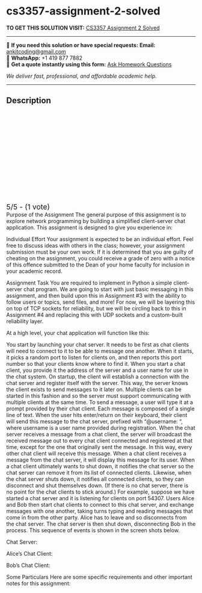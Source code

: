 # cs3357-assignment-2-solved
**TO GET THIS SOLUTION VISIT:** [CS3357 Assignment 2 Solved](https://www.ankitcodinghub.com/product/cs3357-asn2-solved/)


---

📩 **If you need this solution or have special requests:** **Email:** ankitcoding@gmail.com  
📱 **WhatsApp:** +1 419 877 7882  
📄 **Get a quote instantly using this form:** [Ask Homework Questions](https://www.ankitcodinghub.com/services/ask-homework-questions/)

*We deliver fast, professional, and affordable academic help.*

---

<h2>Description</h2>



<div class="kk-star-ratings kksr-auto kksr-align-center kksr-valign-top" data-payload="{&quot;align&quot;:&quot;center&quot;,&quot;id&quot;:&quot;119933&quot;,&quot;slug&quot;:&quot;default&quot;,&quot;valign&quot;:&quot;top&quot;,&quot;ignore&quot;:&quot;&quot;,&quot;reference&quot;:&quot;auto&quot;,&quot;class&quot;:&quot;&quot;,&quot;count&quot;:&quot;1&quot;,&quot;legendonly&quot;:&quot;&quot;,&quot;readonly&quot;:&quot;&quot;,&quot;score&quot;:&quot;5&quot;,&quot;starsonly&quot;:&quot;&quot;,&quot;best&quot;:&quot;5&quot;,&quot;gap&quot;:&quot;4&quot;,&quot;greet&quot;:&quot;Rate this product&quot;,&quot;legend&quot;:&quot;5\/5 - (1 vote)&quot;,&quot;size&quot;:&quot;24&quot;,&quot;title&quot;:&quot;CS3357 Assignment 2 Solved&quot;,&quot;width&quot;:&quot;138&quot;,&quot;_legend&quot;:&quot;{score}\/{best} - ({count} {votes})&quot;,&quot;font_factor&quot;:&quot;1.25&quot;}">

<div class="kksr-stars">

<div class="kksr-stars-inactive">
            <div class="kksr-star" data-star="1" style="padding-right: 4px">


<div class="kksr-icon" style="width: 24px; height: 24px;"></div>
        </div>
            <div class="kksr-star" data-star="2" style="padding-right: 4px">


<div class="kksr-icon" style="width: 24px; height: 24px;"></div>
        </div>
            <div class="kksr-star" data-star="3" style="padding-right: 4px">


<div class="kksr-icon" style="width: 24px; height: 24px;"></div>
        </div>
            <div class="kksr-star" data-star="4" style="padding-right: 4px">


<div class="kksr-icon" style="width: 24px; height: 24px;"></div>
        </div>
            <div class="kksr-star" data-star="5" style="padding-right: 4px">


<div class="kksr-icon" style="width: 24px; height: 24px;"></div>
        </div>
    </div>

<div class="kksr-stars-active" style="width: 138px;">
            <div class="kksr-star" style="padding-right: 4px">


<div class="kksr-icon" style="width: 24px; height: 24px;"></div>
        </div>
            <div class="kksr-star" style="padding-right: 4px">


<div class="kksr-icon" style="width: 24px; height: 24px;"></div>
        </div>
            <div class="kksr-star" style="padding-right: 4px">


<div class="kksr-icon" style="width: 24px; height: 24px;"></div>
        </div>
            <div class="kksr-star" style="padding-right: 4px">


<div class="kksr-icon" style="width: 24px; height: 24px;"></div>
        </div>
            <div class="kksr-star" style="padding-right: 4px">


<div class="kksr-icon" style="width: 24px; height: 24px;"></div>
        </div>
    </div>
</div>


<div class="kksr-legend" style="font-size: 19.2px;">
            5/5 - (1 vote)    </div>
    </div>
Purpose of the Assignment The general purpose of this assignment is to explore network programming by building a simplified client-server chat application. This assignment is designed to give you experience in:

Individual Effort Your assignment is expected to be an individual effort. Feel free to discuss ideas with others in the class; however, your assignment submission must be your own work. If it is determined that you are guilty of cheating on the assignment, you could receive a grade of zero with a notice of this offence submitted to the Dean of your home faculty for inclusion in your academic record.

Assignment Task You are required to implement in Python a simple client-server chat program. We are going to start with just basic messaging in this assignment, and then build upon this in Assignment #3 with the ability to follow users or topics, send files, and more! For now, we will be layering this on top of TCP sockets for reliability, but we will be circling back to this in Assignment #4 and replacing this with UDP sockets and a custom-built reliability layer.

At a high level, your chat application will function like this:

You start by launching your chat server. It needs to be first as chat clients will need to connect to it to be able to message one another. When it starts, it picks a random port to listen for clients on, and then reports this port number so that your clients know where to find it. When you start a chat client, you provide it the address of the server and a user name for use in the chat system. On startup, the client will establish a connection with the chat server and register itself with the server. This way, the server knows the client exists to send messages to it later on. Multiple clients can be started in this fashion and so the server must support communicating with multiple clients at the same time. To send a message, a user will type it at a prompt provided by their chat client. Each message is composed of a single line of text. When the user hits enter/return on their keyboard, their client will send this message to the chat server, prefixed with “@username: “, where username is a user name provided during registration. When the chat server receives a message from a chat client, the server will broadcast the received message out to every chat client connected and registered at that time, except for the one that originally sent the message. In this way, every other chat client will receive this message. When a chat client receives a message from the chat server, it will display this message for its user. When a chat client ultimately wants to shut down, it notifies the chat server so the chat server can remove it from its list of connected clients. Likewise, when the chat server shuts down, it notifies all connected clients, so they can disconnect and shut themselves down. (If there is no chat server, there is no point for the chat clients to stick around.) For example, suppose we have started a chat server and it is listening for clients on port 54307. Users Alice and Bob then start chat clients to connect to this chat server, and exchange messages with one another, taking turns typing and reading messages that come in from the other party. Alice has to leave and so disconnects from the chat server. The chat server is then shut down, disconnecting Bob in the process. This sequence of events is shown in the screen shots below.

Chat Server:

Alice’s Chat Client:

Bob’s Chat Client:

Some Particulars Here are some specific requirements and other important notes for this assignment:
